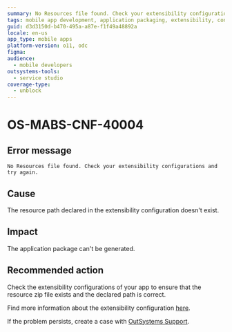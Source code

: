```yaml
---
summary: No Resources file found. Check your extensibility configurations and try again.
tags: mobile app development, application packaging, extensibility, configuration management, error handling
guid: d3d3150d-b470-495a-a87e-f1f49a48892a
locale: en-us
app_type: mobile apps
platform-version: o11, odc
figma:
audience:
  - mobile developers
outsystems-tools:
  - service studio
coverage-type:
  - unblock
---
```


# OS-MABS-CNF-40004

## Error message

`No Resources file found. Check your extensibility configurations and try again.`

## Cause

The resource path declared in the extensibility configuration doesn't exist.

## Impact

The application package can't be generated.

## Recommended action

Check the extensibility configurations of your app to ensure that the resource zip file exists and the declared path is correct.

Find more information about the extensibility configuration [here](https://success.outsystems.com/Documentation/11/Delivering_Mobile_Apps/Customize_Your_Mobile_App/Extensibility_Configurations_JSON_Schema).

If the problem persists, create a case with [OutSystems Support](https://www.outsystems.com/support/portal/open-support-case?ErrorCode=OS-MABS-CNF-40004
).

